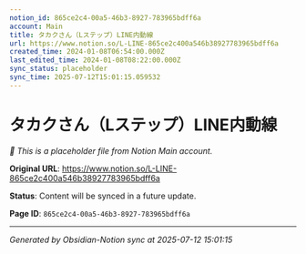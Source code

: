 ```yaml
---
notion_id: 865ce2c4-00a5-46b3-8927-783965bdff6a
account: Main
title: タカクさん（Lステップ）LINE内動線
url: https://www.notion.so/L-LINE-865ce2c400a546b38927783965bdff6a
created_time: 2024-01-08T06:54:00.000Z
last_edited_time: 2024-01-08T08:22:00.000Z
sync_status: placeholder
sync_time: 2025-07-12T15:01:15.059532
---
```


# タカクさん（Lステップ）LINE内動線

*🔄 This is a placeholder file from Notion Main account.*

**Original URL**: https://www.notion.so/L-LINE-865ce2c400a546b38927783965bdff6a

**Status**: Content will be synced in a future update.

**Page ID**: `865ce2c4-00a5-46b3-8927-783965bdff6a`

---

*Generated by Obsidian-Notion sync at 2025-07-12 15:01:15*
